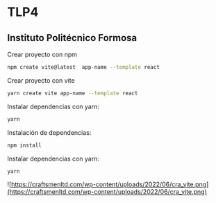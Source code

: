 # TLP4

## Instituto Politécnico Formosa

Crear proyecto con npm 
```bash
npm create vite@latest  app-name --template react
```

Crear proyecto con vite
```bash
yarn create vite app-name --template react
```

Instalar dependencias con yarn:
```bash
yarn
```


Instalación de dependencias:
```bash
npm install
```

Instalar dependencias con yarn:
```bash
yarn
```

![https://craftsmenltd.com/wp-content/uploads/2022/06/cra_vite.png](https://craftsmenltd.com/wp-content/uploads/2022/06/cra_vite.png)